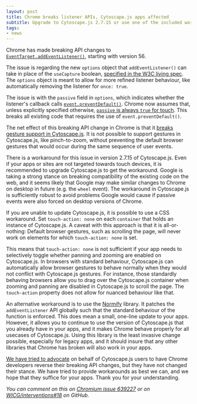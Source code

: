 ```yaml
---
layout: post
title: Chrome breaks listener APIs, Cytoscape.js apps affected
subtitle: Upgrade to Cytoscape.js 2.7.15 or use one of the included workarounds
tags:
- news
---
```


Chrome has made breaking API changes to  [`EventTarget.addEventListener()`](https://developer.mozilla.org/en-US/docs/Web/API/EventTarget/addEventListener), starting with version 56.

The issue is regarding the new `options` object that `addEventListener()` can take in place of the `useCapture` boolean, [specified in the W3C living spec](https://dom.spec.whatwg.org/#dom-eventtarget-addeventlistener).  The `options` object is meant to allow for more refined listener behaviour, like automatically removing the listener for `once: true`.

The issue is with the `passive` field in `options`, which indicates whether the listener's callback calls [`event.preventDefault()`](https://developer.mozilla.org/en-US/docs/Web/API/Event/preventDefault).  Chrome now assumes that, unless explicitly specified otherwise, [`passive` is always `true` for touch](https://github.com/WICG/interventions/issues/18).  This breaks all existing code that requires the use of `event.preventDefault()`.

The net effect of this breaking API change in Chrome is that it [breaks gesture support in Cytoscape.js](https://github.com/cytoscape/cytoscape.js/issues/1702).  It is not possible to support gestures in Cytoscape.js, like pinch-to-zoom, without preventing the default browser gestures that would occur during the same sequence of user events.

There is a workaround for this issue in version 2.7.15 of Cytoscape.js.  Even if your apps or sites are not targeted towards touch devices, it is recommended to upgrade Cytoscape.js to get the workaround.  Google is taking a strong stance on breaking compatibility of the existing code on the web, and it seems likely that Google may make similar changes to Chrome on desktop in future (e.g. the `wheel` event).  The workaround in Cytoscape.js is sufficiently robust to avoid problems Google would cause if passive events were also forced on desktop versions of Chrome.

If you are unable to update Cytoscape.js, it is possible to use a CSS workaround.  Set `touch-action: none` on each `container` that holds an instance of Cytoscape.js.  A caveat with this approach is that it is all-or-nothing:  Default browser gestures, such as scrolling the page, will never work on elements for which `touch-action: none` is set.

This means that `touch-action: none` is not sufficient if your app needs to selectively toggle whether panning and zooming are enabled on Cytoscape.js.  In browsers with standard behaviour, Cytoscape.js can automatically allow browser gestures to behave normally when they would not conflict with Cytoscape.js gestures.  For instance, those standardly behaving browsers allow you to drag over the Cytoscape.js container when zooming and panning are disabled in Cytoscape.js to scroll the page.  The `touch-action` property does not allow for nuanced behaviour like that.

An alternative workaround is to use the [Normify](https://github.com/maxkfranz/normify) library.  It patches the `addEventListener` API globally such that the standard behaviour of the function is enforced.  This does mean a small, one-line update to your apps.  However, it allows you to continue to use the version of Cytoscape.js that you already have in your apps, and it makes Chrome behave properly for all usecases of Cytoscape.js.  Using this library is the least invasive change possible, especially for legacy apps, and it should insure that any other libraries that Chrome has broken will also work in your apps.

[We have tried to advocate](https://bugs.chromium.org/p/chromium/issues/detail?id=639227) on behalf of Cytoscape.js users to have Chrome developers reverse their breaking API changes, but they have not changed their stance.  We have tried to provide workarounds as best we can, and we hope that they suffice for your apps. Thank you for your understanding.

*You can comment on this on [Chromium issue 639227](https://bugs.chromium.org/p/chromium/issues/detail?id=639227) or on [WICG/interventions#18](https://github.com/WICG/interventions/issues/18) on GitHub.*
